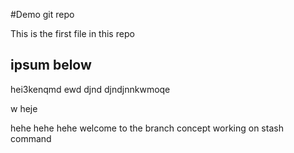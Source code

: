 #Demo git repo

This is the first file in this repo

## ipsum below

hei3kenqmd ewd
djnd
djndjnnkwmoqe

w
heje

hehe
hehe
hehe
welcome to the branch concept
working on stash command
